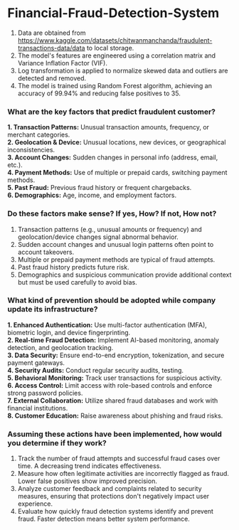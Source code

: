 # Financial-Fraud-Detection-System <br/>

1. Data are obtained from https://www.kaggle.com/datasets/chitwanmanchanda/fraudulent-transactions-data/data to local storage.<br/>
2. The model's features are engineered using a correlation matrix and Variance Inflation Factor (VIF).<br/>
3. Log transformation is applied to normalize skewed data and outliers are detected and removed.<br/>
4. The model is trained using Random Forest algorithm, achieving an accuracy of 99.94% and reducing false positives to 35.<br/>



### What are the key factors that predict fraudulent customer?<br/>

**1. Transaction Patterns:** Unusual transaction amounts, frequency, or merchant categories.<br/>
**2. Geolocation & Device:** Unusual locations, new devices, or geographical inconsistencies.<br/>
**3. Account Changes:** Sudden changes in personal info (address, email, etc.).<br/>
**4. Payment Methods:** Use of multiple or prepaid cards, switching payment methods.<br/>
**5. Past Fraud:** Previous fraud history or frequent chargebacks.<br/>
**6. Demographics:** Age, income, and employment factors.<br/>



### Do these factors make sense? If yes, How? If not, How not? <br/>

1. Transaction patterns (e.g., unusual amounts or frequency) and geolocation/device changes signal abnormal behavior.<br/>
2. Sudden account changes and unusual login patterns often point to account takeovers.<br/>
3. Multiple or prepaid payment methods are typical of fraud attempts.<br/>
4. Past fraud history predicts future risk.<br/>
5. Demographics and suspicious communication provide additional context but must be used carefully to avoid bias.<br/>



### What kind of prevention should be adopted while company update its infrastructure? <br/>

**1. Enhanced Authentication:** Use multi-factor authentication (MFA), biometric login, and device fingerprinting.<br/>
**2. Real-time Fraud Detection:** Implement AI-based monitoring, anomaly detection, and geolocation tracking.<br/>
**3. Data Security:** Ensure end-to-end encryption, tokenization, and secure payment gateways.<br/>
**4. Security Audits:** Conduct regular security audits, testing.<br/>
**5. Behavioral Monitoring:** Track user transactions for suspicious activity.<br/>
**6. Access Control:** Limit access with role-based controls and enforce strong password policies.<br/>
**7. External Collaboration:** Utilize shared fraud databases and work with financial institutions.<br/>
**8. Customer Education:** Raise awareness about phishing and fraud risks.<br/>




### Assuming these actions have been implemented, how would you determine if they work?<br/>

1. Track the number of fraud attempts and successful fraud cases over time. A decreasing trend indicates effectiveness.<br/>
2. Measure how often legitimate activities are incorrectly flagged as fraud. Lower false positives show improved precision.<br/>
3. Analyze customer feedback and complaints related to security measures, ensuring that protections don't negatively impact user experience.<br/>
4. Evaluate how quickly fraud detection systems identify and prevent fraud. Faster detection means better system performance.<br/>
